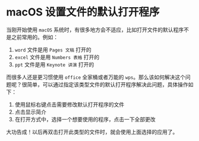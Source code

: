 # macOS 设置文件的默认打开程序

当刚开始使用 `macOS` 系统时，有很多地方会不适应，比如打开文件的默认程序不是之前常用的。例如：

1. `word` 文件是用 `Pages 文稿` 打开的
2. `excel` 文件是用 `Numbers 表格` 打开的
3. `ppt` 文件是用 `Keynote 讲演` 打开的

而很多人还是更习惯使用 `office` 全家桶或者万能的 `wps`。那么该如何解决这个问题呢？很简单，可以通过指定该类型文件的默认打开程序解决此问题，具体操作如下：

1. 使用鼠标右键点击需要修改默认打开程序的文件
2. 点击显示简介
3. 在打开方式中，选择一个想要使用的程序，点击一下全部更改

大功告成！以后再双击打开此类型的文件时，就会使用上面选择的应用了。
